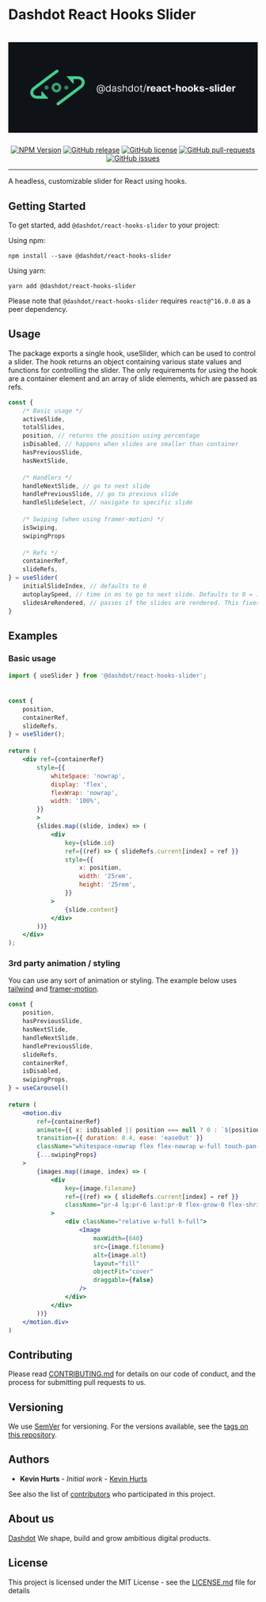 # Dashdot React Hooks Slider

<div align="center">

# ![@dashdot/react-hooks-slider](.github/logo.png)

[![NPM Version](https://flat.badgen.net/npm/v/@dashdot/react-hooks-slider)](https://www.npmjs.com/package/@dashdot/react-hooks-slider)
[![GitHub release](https://img.shields.io/github/release/wappla/react-hooks-slider.svg?style=flat-square)](https://github.com/wappla/react-hooks-slider/releases/)  [![GitHub license](https://img.shields.io/badge/license-MIT-blue.svg?style=flat-square)](https://github.com/react-hooks-slider/blob/master/LICENSE)  [![GitHub pull-requests](https://img.shields.io/github/issues-pr/wappla/react-hooks-slider.svg?style=flat-square)](https://GitHub.com/wappla/react-hooks-slider/pull/)  [![GitHub issues](https://img.shields.io/github/issues/wappla/react-hooks-slider.svg?style=flat-square)](https://GitHub.com/wappla/react-hooks-slider/issues/)
<!-- Add this back when build workflow is complete  -->
<!-- [![Build](https://img.shields.io/github/actions/workflow/status/react-hooks-slider/web/ci-cd.yml?branch=main&style=flat-square)](https://github.com/react-hooks-slider/web/actions) -->
<!-- Add this back when tests are added -->
<!-- [![Coverage](https://flat.badgen.net/codecov/c/github/react-hooks-slider/web)](https://app.codecov.io/gh/react-hooks-slider/web) -->

</div>

---

A headless, customizable slider for React using hooks.

## Getting Started

To get started, add `@dashdot/react-hooks-slider` to your project:

Using npm:
```shell
npm install --save @dashdot/react-hooks-slider
```

Using yarn:
```shell
yarn add @dashdot/react-hooks-slider
```

Please note that `@dashdot/react-hooks-slider` requires `react@^16.0.0` as a peer dependency.
## Usage

The package exports a single hook, useSlider, which can be used to control a slider. The hook returns an object containing various state values and functions for controlling the slider. The only requirements for using the hook are a container element and an array of slide elements, which are passed as refs.

```jsx
const {
    /* Basic usage */
    activeSlide,
    totalSlides,
    position, // returns the position using percentage
    isDisabled, // happens when slides are smaller than container
    hasPreviousSlide,
    hasNextSlide,

    /* Handlers */
    handleNextSlide, // go to next slide
    handlePreviousSlide, // go to previous slide
    handleSlideSelect, // navigate to specific slide

    /* Swiping (when using framer-motion) */
    isSwiping,
    swipingProps

    /* Refs */
    containerRef,
    slideRefs,
} = useSlider(
    initialSlideIndex, // defaults to 0
    autoplaySpeed, // time in ms to go to next slide. Defaults to 0 = inactive
    slidesAreRendered, // passes if the slides are rendered. This fixes layout issues with conditional rendering. Defaults to true
}
```


## Examples

### Basic usage

```jsx
import { useSlider } from '@dashdot/react-hooks-slider';


const {
    position,
    containerRef,
    slideRefs,
} = useSlider();

return (
    <div ref={containerRef}
        style={{
            whiteSpace: 'nowrap',
            display: 'flex',
            flexWrap: 'nowrap',
            width: '100%',
        }}
        >
        {slides.map((slide, index) => (
            <div
                key={slide.id}
                ref={(ref) => { slideRefs.current[index] = ref }}
                style={{
                    x: position,
                    width: '25rem',
                    height: '25rem',
                }}
            >
                {slide.content}
            </div>
        ))}
    </div>
);
```

### 3rd party animation / styling

You can use any sort of animation or styling.
The example below uses [tailwind](https://tailwindcss.com/) and [framer-motion](https://www.framer.com/docs/).

```jsx
const {
    position,
    hasPreviousSlide,
    hasNextSlide,
    handleNextSlide,
    handlePreviousSlide,
    slideRefs,
    containerRef,
    isDisabled,
    swipingProps,
} = useCarousel()

return (
    <motion.div
        ref={containerRef}
        animate={{ x: isDisabled || position === null ? 0 : `${position}%` }}
        transition={{ duration: 0.4, ease: 'easeOut' }}
        className="whitespace-nowrap flex flex-nowrap w-full touch-pan-y"
        {...swipingProps}
    >
        {images.map((image, index) => (
            <div
                key={image.filename}
                ref={(ref) => { slideRefs.current[index] = ref }}
                className="pr-4 lg:pr-6 last:pr-0 flex-grow-0 flex-shrink-0 w-[365px] h-[288px] relative"
            >
                <div className="relative w-full h-full">
                    <Image
                        maxWidth={640}
                        src={image.filename}
                        alt={image.alt}
                        layout="fill"
                        objectFit="cover"
                        draggable={false}
                    />
                </div>
            </div>
        ))}
    </motion.div>
)
```

## Contributing

Please read [CONTRIBUTING.md](https://github.com/wappla/react-hooks-slider) for details on our code of conduct, and the process for submitting pull requests to us.

## Versioning

We use [SemVer](http://semver.org/) for versioning. For the versions available, see the [tags on this repository](https://github.com/wappla/react-hooks-slider/tags).

## Authors

* **Kevin Hurts** - *Initial work* - [Kevin Hurts](https://github.com/KevinHurts)

See also the list of [contributors](https://github.com/wappla/react-hooks-slider/graphs/contributors) who participated in this project.

## About us

[Dashdot](https://www.dashdot.be/)
We shape, build and grow ambitious digital products.

## License

This project is licensed under the MIT License - see the [LICENSE.md](https://github.com/wappla/react-hooks-slider/blob/main/LICENSE) file for details
